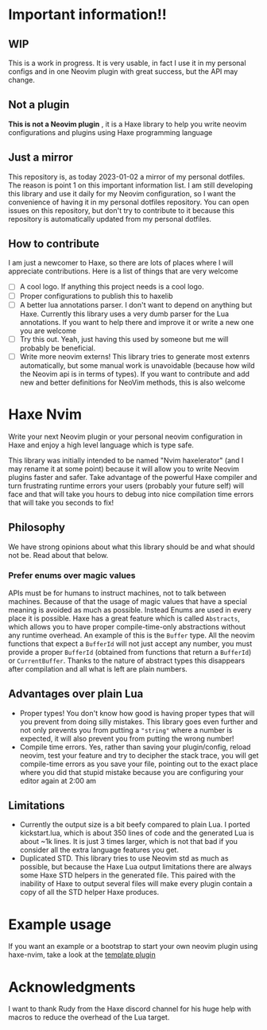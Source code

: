 # Important information!!

## WIP

This is a work in progress. It is very usable, in fact I use it in my personal configs and in one Neovim plugin with great success, but the API may change.


## Not a plugin

**This is not a Neovim plugin** , it is a Haxe library to help you write neovim configurations and plugins using Haxe programming language

## Just a mirror

This repository is, as today 2023-01-02 a mirror of my personal dotfiles. The reason is point 1 on this important information list. I am still developing this library and use it daily for my Neovim configuration, so I want the convenience of having it in my personal dotfiles repository. You can open issues on this repository, but don't try to contribute to it because this repository is automatically updated from my personal dotfiles.

## How to contribute

I am just a newcomer to Haxe, so there are lots of places where I will appreciate contributions.
Here is a list of things that are very welcome
- [ ] A cool logo. If anything this project needs is a cool logo. 
- [ ] Proper configurations to publish this to haxelib
- [ ] A better lua annotations parser. I don't want to depend on anything but Haxe. Currently this library uses a very dumb parser for the Lua annotations. If you want to help there and improve it or write a new one you are welcome
- [ ] Try this out. Yeah, just having this used by someone but me will probably be beneficial.
- [ ] Write more neovim externs! This library tries to generate most extenrs automatically, but some manual work is unavoidable (because how wild the Neovim api is in terms of types). If you want to contribute and add new and better definitions for NeoVim methods, this is also welcome

# Haxe Nvim

Write your next Neovim plugin or your personal neovim configuration in Haxe and enjoy a high level language which is type safe.

This library was initially intended to be named "Nvim haxelerator" (and I may rename it at some point) because it will allow you to write Neovim plugins faster and safer.
Take advantage of the powerful Haxe compiler and turn frustrating runtime errors your users (probably your future self) will face and that will take you hours to debug into nice compilation time errors that will take you seconds to fix!

## Philosophy

We have strong opinions about what this library should be and what should not be. Read about that below.

### Prefer enums over magic values

APIs must be for humans to instruct machines, not to talk between machines. Because of that the usage of magic values that have a special meaning is avoided as much as possible. Instead Enums are used in every place it is possible. Haxe has a great feature which is called `Abstracts`, which allows you to have proper compile-time-only abstractions without any runtime overhead.
An example of this is the `Buffer` type. All the neovim functions that expect a `BufferId` will not just accept any number, you must provide a proper `BufferId` (obtained from functions that return a `BufferId`) or `CurrentBuffer`. Thanks to the nature of abstract types this disappears after compilation and all what is left are plain numbers.

## Advantages over plain Lua

- Proper types! You don't know how good is having proper types that will you prevent from doing silly mistakes.
This library goes even further and not only prevents you from putting a `"string"` where a number is expected, it will  also prevent you from putting the wrong number!
- Compile time errors. Yes, rather than saving your plugin/config, reload neovim, test your feature and try to decipher the stack trace, you will get compile-time errors as you save your file, pointing out to the exact place where you did that stupid mistake because you are configuring your editor again at 2:00 am

## Limitations

- Currently the output size is a bit beefy compared to plain Lua. I ported kickstart.lua, which is about 350 lines of code and the generated Lua is about ~1k lines. It is just 3 times larger, which is not that bad if you consider all the extra language features you get.
- Duplicated STD. This library tries to use Neovim std as much as possible, but because the Haxe Lua output limitations there are always some Haxe STD helpers in the generated file. This paired with the inability of Haxe to output several files will make every plugin contain a copy of all the STD helper Haxe produces.

# Example usage

If you want an example or a bootstrap to start your own neovim plugin using haxe-nvim, take a look at the [template plugin](https://github.com/danielo515/haxe-nvim-example-plugin)

# Acknowledgments

I want to thank Rudy from the Haxe discord channel for his huge help with macros to reduce the overhead
of the Lua target.
